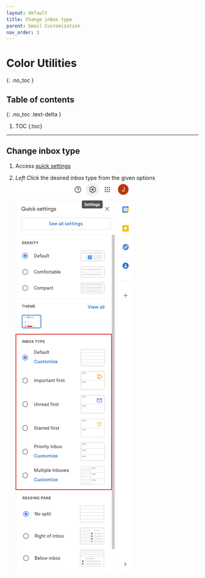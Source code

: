 ```yaml
---
layout: default
title: Change inbox type
parent: Gmail Customization
nav_order: 3
---
```


# Color Utilities
{: .no_toc }

## Table of contents
{: .no_toc .text-delta }

1. TOC
{:toc}

---



## Change inbox type

1. Access [quick settings](https://joonior-programmer.github.io/Gmail_Docs/docs/basics)

2. *Left Click* the desired inbox type from the given options
    <img src = "https://github.com/Joonior-Programmer/Gmail_Docs/blob/master/assets/images/ChangeInboxType/Inbox_type.png?raw=true">
